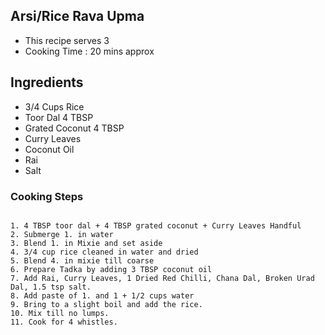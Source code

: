 ## Arsi/Rice Rava Upma

* This recipe serves 3 
* Cooking Time : 20 mins approx

## Ingredients

- 3/4 Cups Rice
- Toor Dal 4 TBSP
- Grated Coconut 4 TBSP
- Curry Leaves
- Coconut Oil
- Rai
- Salt

### Cooking Steps

```

1. 4 TBSP toor dal + 4 TBSP grated coconut + Curry Leaves Handful 
2. Submerge 1. in water
3. Blend 1. in Mixie and set aside
4. 3/4 cup rice cleaned in water and dried 
5. Blend 4. in mixie till coarse
6. Prepare Tadka by adding 3 TBSP coconut oil
7. Add Rai, Curry Leaves, 1 Dried Red Chilli, Chana Dal, Broken Urad Dal, 1.5 tsp salt.
8. Add paste of 1. and 1 + 1/2 cups water
9. Bring to a slight boil and add the rice.
10. Mix till no lumps.
11. Cook for 4 whistles.

```

